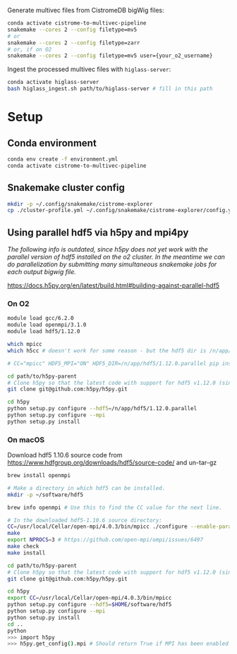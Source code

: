 
Generate multivec files from CistromeDB bigWig files:
```sh
conda activate cistrome-to-multivec-pipeline
snakemake --cores 2 --config filetype=mv5
# or
snakemake --cores 2 --config filetype=zarr
# or, if on O2
snakemake --cores 2 --config filetype=mv5 user={your_o2_username}
```

Ingest the processed multivec files with `higlass-server`:
```sh
conda activate higlass-server
bash higlass_ingest.sh path/to/higlass-server # fill in this path
```

# Setup

## Conda environment

```sh
conda env create -f environment.yml
conda activate cistrome-to-multivec-pipeline
```

## Snakemake cluster config

```sh
mkdir -p ~/.config/snakemake/cistrome-explorer
cp ./cluster-profile.yml ~/.config/snakemake/cistrome-explorer/config.yml
```

## Using parallel hdf5 via h5py and mpi4py

*The following info is outdated, since h5py does not yet work with the parallel version of hdf5 installed on the o2 cluster. In the meantime we can do parallelization by submitting many simultaneous snakemake jobs for each output bigwig file.*

https://docs.h5py.org/en/latest/build.html#building-against-parallel-hdf5

### On O2

```sh
module load gcc/6.2.0
module load openmpi/3.1.0
module load hdf5/1.12.0

which mpicc
which h5cc # doesn't work for some reason - but the hdf5 dir is /n/app/hdf5/1.12.0.parallel

# CC="mpicc" HDF5_MPI="ON" HDF5_DIR=/n/app/hdf5/1.12.0.parallel pip install --no-binary=h5py h5py # doesn't work since pip h5py not compatible with 1.12.0

cd path/to/h5py-parent
# Clone h5py so that the latest code with support for hdf5 v1.12.0 (since not yet on pip).
git clone git@github.com:h5py/h5py.git

cd h5py
python setup.py configure --hdf5=/n/app/hdf5/1.12.0.parallel
python setup.py configure --mpi
python setup.py install
```

### On macOS

Download hdf5 1.10.6 source code from https://www.hdfgroup.org/downloads/hdf5/source-code/ and un-tar-gz

```sh
brew install openmpi

# Make a directory in which hdf5 can be installed.
mkdir -p ~/software/hdf5

brew info openmpi # Use this to find the CC value for the next line.

# In the downloaded hdf5-1.10.6 source directory:
CC=/usr/local/Cellar/open-mpi/4.0.3/bin/mpicc ./configure --enable-parallel --enable-shared --prefix=$HOME/software/hdf5
make
export NPROCS=3 # https://github.com/open-mpi/ompi/issues/6497
make check
make install

cd path/to/h5py-parent
# Clone h5py so that the latest code with support for hdf5 v1.12.0 (since not yet on pip).
git clone git@github.com:h5py/h5py.git

cd h5py
export CC=/usr/local/Cellar/open-mpi/4.0.3/bin/mpicc
python setup.py configure --hdf5=$HOME/software/hdf5
python setup.py configure --mpi
python setup.py install
cd ..
python
>>> import h5py
>>> h5py.get_config().mpi # Should return True if MPI has been enabled
```
